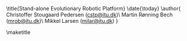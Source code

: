 
\title{Stand-alone Evolutionary Robotic Platform}
       \date{\today}
       \author{
           Christoffer Stougaard Pedersen (cstp@itu.dk)\\
           Martin Rønning Bech (mrob@itu.dk)\\
           Mikkel Larsen (milar@itu.dk)
       }

\maketitle

